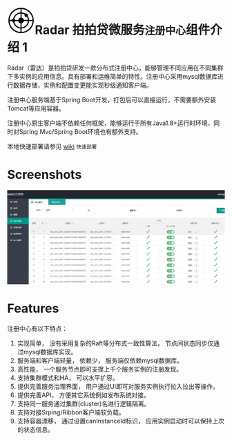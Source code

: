 
# ![](doc/assets/leida.png)Radar 拍拍贷微服务`注册中心`组件介绍 1


Radar（雷达）是拍拍贷研发一款分布式注册中心，能够管理不同应用在不同集群下多实例的应用信息。具有部署和运维简单的特性。注册中心采用mysql数据库进行数据存储，实例和配置变更能实现秒级通知客户端。

注册中心服务端基于Spring Boot开发，打包后可以直接运行，不需要额外安装Tomcat等应用容器。

注册中心原生客户端不依赖任何框架，能够运行于所有Java1.8+运行时环境，同时对Spring Mvc/Spring Boot环境也有额外支持。

本地快速部署请参见 [wiki](https://github.com/ppdai-incubator/radar/wiki) `快速部署`

# Screenshots

<img src="doc/assets/my.png"  alt="Radar交互图" align=center />

# Features
注册中心有以下特点：

1. 实现简单， 没有采用复杂的Raft等分布式一致性算法， 节点间状态同步仅通过mysql数据库实现。
2. 服务端和客户端轻量， 依赖少， 服务端仅依赖mysql数据库。
3. 高性能， 一个服务节点即可支撑上千个服务实例的注册发现。
4. 支持集群模式和HA， 可以水平扩容。
5. 提供完善服务治理界面， 用户通过UI即可对服务实例执行拉入拉出等操作。
6. 提供完善API， 方便其它系统例如发布系统对接。
7. 支持同一服务通过集群(cluster)名进行逻辑隔离。
8. 支持对接Srping/Ribbon客户端软负载。
9. 支持容器漂移， 通过设置canInstanceId标识， 应用实例启动时可以保持上次的状态信息。
